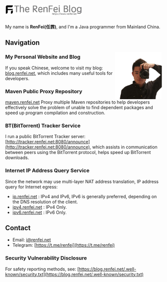 <h1><picture>
  <source media="(prefers-color-scheme: dark)" srcset="./lib/assets/wordmark.dark.png?raw=true">
  <source media="(prefers-color-scheme: light)" srcset="./lib/assets/wordmark.light.png?raw=true">
  <img alt="RenFeiBlog" src="./lib/assets/wordmark.light.png?raw=true" height="34">
</picture></h1>

My name is **RenFei(任霏)**, and I'm a Java programmer from Mainland China.

## Navigation

<img src="./lib/assets/renfei.png?raw=true" align="right" width="30%" />

### My Personal Website and Blog

If you speak Chinese, welcome to visit my blog: [blog.renfei.net](https://blog.renfei.net), which includes many useful tools for developers.

### Maven Public Proxy Repository

[maven.renfei.net](https://maven.renfei.net) Proxy multiple Maven repositories to help developers effectively solve the problem of unable to find dependent packages and speed up program compilation and construction.

### BT(BitTorrent) Tracker Service

I run a public BitTorrent Tracker server: [http://tracker.renfei.net:8080/announce](http://tracker.renfei.net:8080/announce), which assists in communication between peers using the BitTorrent protocol, helps speed up BitTorrent downloads.

### Internet IP Address Query Service

Since the network may use multi-layer NAT address translation, IP address query for Internet egress:

* [ip.renfei.net](http://ip.renfei.net) : IPv4 and IPv6, IPv6 is generally preferred, depending on the DNS resolution of the client.
* [ipv4.renfei.net](http://ipv4.renfei.net) : IPv4 Only.
* [ipv6.renfei.net](http://ipv6.renfei.net) : IPv6 Only.

## Contact

* Email: [i@renfei.net](mailto:i@renfei.net)
* Telegram: [https://t.me/renfei](https://t.me/renfei)

### Security Vulnerability Disclosure

For safety reporting methods, see: [https://blog.renfei.net/.well-known/security.txt](https://blog.renfei.net/.well-known/security.txt)
